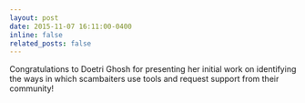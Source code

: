 ```yaml
---
layout: post
date: 2015-11-07 16:11:00-0400
inline: false
related_posts: false
---
```


Congratulations to Doetri Ghosh for presenting her initial work on identifying the ways in which scambaiters use tools and request support from their community!
